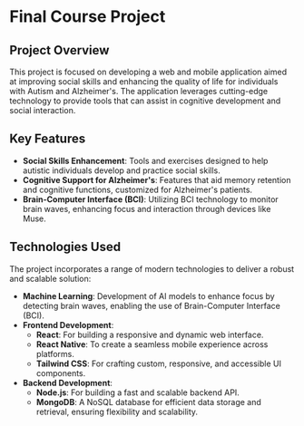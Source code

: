 # Final Course Project

## Project Overview
This project is focused on developing a web and mobile application aimed at improving social skills and enhancing the quality of life for individuals with Autism and Alzheimer's. The application leverages cutting-edge technology to provide tools that can assist in cognitive development and social interaction.

## Key Features
- **Social Skills Enhancement**: Tools and exercises designed to help autistic individuals develop and practice social skills.
- **Cognitive Support for Alzheimer's**: Features that aid memory retention and cognitive functions, customized for Alzheimer's patients.
- **Brain-Computer Interface (BCI)**: Utilizing BCI technology to monitor brain waves, enhancing focus and interaction through devices like Muse.

## Technologies Used
The project incorporates a range of modern technologies to deliver a robust and scalable solution:
- **Machine Learning**: Development of AI models to enhance focus by detecting brain waves, enabling the use of Brain-Computer Interface (BCI).
- **Frontend Development**: 
  - **React**: For building a responsive and dynamic web interface.
  - **React Native**: To create a seamless mobile experience across platforms.
  - **Tailwind CSS**: For crafting custom, responsive, and accessible UI components.
- **Backend Development**: 
  - **Node.js**: For building a fast and scalable backend API.
  - **MongoDB**: A NoSQL database for efficient data storage and retrieval, ensuring flexibility and scalability.
